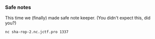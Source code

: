 ### Safe notes

This time we (finally) made safe note keeper. (You didn't expect this, did you?)

```
nc sha-rop-2.nc.jctf.pro 1337
```